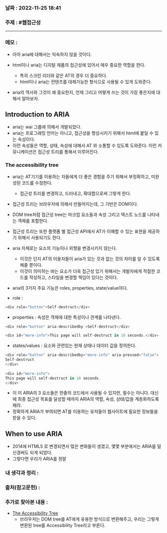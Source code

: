 ### 날짜 : 2022-11-25 18:41
### 주제 : #웹접근성 

---- 

### 메모 : 

- 아마 aria에 대해서는 익숙하지 않을 것이다. 
- html이나 aria는 디지털 제품의 접근성에 있어서 매우 중요한 역할을 한다. 
	- 특히 스크린 리더와 같은 AT의 경우 더 중요하다. 
	- html이나 aria는 컨텐츠를 대체가능한 형식으로 사용될 수 있게 도와준다.  

- aria의 역사와 그것이 왜 중요한지, 언제 그리고 어떻게 쓰는 것이 가장 좋은지에 대해서 알아보자. 


## Introduction to ARIA

- aria는 wai 그룹에 의해서 개발되었다. 
- aria는 프로그래밍 언어는 아니고, 접근성을 향상시키기 위해서 html에 붙일 수 있는 속성이다. 
- 이런 속성들은 역할, 상태, 속성에 대해서 AT 와 소통할 수 있도록 도와준다. 이런 커뮤니케이션은 접근성 트리를 통해서 이루어진다. 


### The accessibility tree 

- aria는 AT기기를 이용하는 자들에게 더 좋은 경험을 주기 위해서  부정확하고, 미완성된 코드를  수정한다. 
	- 접근성 트리를 변경하고, 드러내고, 확대함으로써 그렇게 한다. 
- 접근성 트리는 브라우저에 의해서 만들어지는데, 그 기반은 DOM이다. 
- DOM tree처럼 접근성 tree는 마크업 요소들과 속성 그리고 텍스트 노드를 나타내는 객체를 포함한다. 
- 접근성 트리는 또한 플랫폼 별 접근성 API에서 AT가 이해할 수 있는 표현을 제공하기 위해서 사용되기도 한다. 
- aria 자체로는 요소의 기능이나 외형을 변경시키지 않는다. 
	- 이것은 단지 AT의 이용자들이 aria가 있는 것과 없는 것의 차이를 알 수 있도록 해줄 뿐이다. 
	- 이것이 의미하는 바는 요소가 더욱 접근성 있기 위해서는 개발자에게 적절한 코드를 작성하고, 스타일을 변경할 책임이 있다는 것이다.
- aria의 3가지 주요 기능은 roles, properties, state/value이다. 

- role : 
```javascript
<div role="button">Self-destruct</div>
```

- properties : 속성은 객체에 대한 특성이나 관계를 나타낸다.
```javascript
<div role="button" aria-describedby >Self-destruct</div>

<div id="more-info">This page will self-destruct in 10 seconds.</div>
```

- states/values : 요소와 관련있는 현재 상태나 데이터 값을 정의한다. 
```javascript
<div role="button" aria-describedby="more-info" aria-pressed="false">  
Self-destruct  
</div>  
  
<div id="more-info">  
This page will self-destruct in 10 seconds.  
</div>
```

- 이 이 ARIA의 3 요소들은 한줄의 코드에서 사용될 수 있지만, 필수는 아니다. 대신에 최종 접근성 목표를 달성할 때까지 ARIA의 역할, 속성, 상태/값을 계층화하도록 해라. 
- 정확하게 ARIA가 부여되면 AT를 이용하는 유저들이 웹사이트에 필요한 정보들을 받을 수 있다. 


## When to use ARIA 

- 2014에 HTML5 로 변경되면서 많은 변화들이 생겼고, 몇몇 부분에서는 ARIA를 덜 신경써도 되게 되었다. 
- 그렇다면 우리가 ARIA를 정말 


### 내 생각과 정리 : 


### 출처(참고문헌) : 

### 추가로 찾아본 내용 : 

- [The Accessibility Tree](https://web.dev/the-accessibility-tree/)
	- 브라우저는 DOM tree를 AT에게 유용한 방식으로 변환해주고, 우리는 그렇게 변환된 tree를 Accessibility Tree라고 부른다. 
